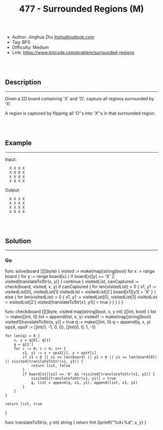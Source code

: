 # <center>477 - Surrounded Regions (M)</center> 



<br></br>

* Author: Jinghua Zhu <jhzhu@outlook.com>
* Tag: BFS
* Difficulty: Medium
* Link: https://www.lintcode.com/problem/surrounded-regions

<br></br>



## Description
----
Given a 2D board containing 'X' and 'O', capture all regions surrounded by 'X'.

A region is captured by flipping all 'O''s into 'X''s in that surrounded region.

<br></br>



## Example
----
Input:

```
  X X X X
  X O O X
  X X O X
  X O X X
```

Output:

```
  X X X X
  X X X X
  X X X X
  X O X X
```

<br></br>



## Solution
----
### Go
func solve(board [][]byte)  {
    visited := make(map[string]bool)
    for x := range board {
        for y := range board[x] {
            if board[x][y] == 'X' || visited[translateToStr(x, y)] {
                continue
            }
            visitedList, canCaptured := check(board, visited, x, y)
            if canCaptured {
                for len(visitedList) > 0 {
                    x1, y1 := visitedList[0], visitedList[1]
                    visitedList = visitedList[2:]
                    board[x1][y1] = 'X'
                }
            } else {
                for len(visitedList) > 0 {
                    x1, y1 := visitedList[0], visitedList[1]
                    visitedList = visitedList[2:]
                    visited[translateToStr(x1, y1)] = true
                }
            }
        }
    }
}

func check(board [][]byte, visited map[string]bool, x, y int) ([]int, bool) {
    list := make([]int, 0)
    list = append(list, x, y)
    visited1 := make(map[string]bool)
    visited1[translateToStr(x, y)] = true
    q := make([]int, 0)
    q = append(q, x, y)
    opsX, opsY := []int{1, -1, 0, 0}, []int{0, 0, 1, -1}
    
    for len(q) > 0 {
        x, y = q[0], q[1]
        q = q[2:]
        for i := 0; i < 4; i++ {
            x1, y1 := x + opsX[i], y + opsY[i]
            if x1 < 0 || x1 >= len(board) || y1 < 0 || y1 >= len(board[0]) || visited[translateToStr(x1, y1)] {
                return list, false
            }
            if board[x1][y1] == 'O' && !visited[translateToStr(x1, y1)] {
                visited1[translateToStr(x1, y1)] = true
                q, list = append(q, x1, y1), append(list, x1, y1)
            }
        }
    }
    
    return list, true
}

func translateToStr(x, y int) string {
    return fmt.Sprintf("%d+%d", x, y)
}